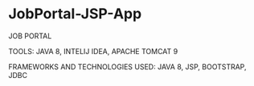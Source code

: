 # JobPortal-JSP-App
JOB PORTAL

TOOLS:
JAVA 8, INTELIJ IDEA, APACHE TOMCAT 9

FRAMEWORKS AND TECHNOLOGIES USED:
JAVA 8, JSP, BOOTSTRAP, JDBC
